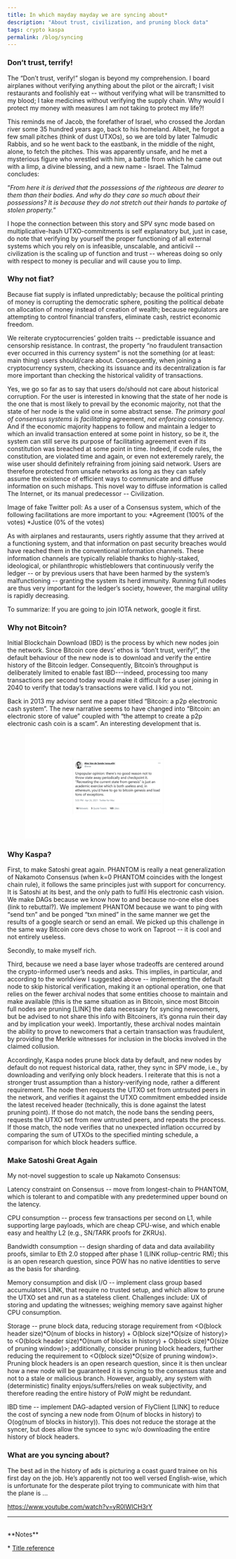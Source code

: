 ```yaml
---
title: In which mayday mayday we are syncing about*
description: "About trust, civilization, and pruning block data"
tags: crypto kaspa
permalink: /blog/syncing
---
```


### Don’t trust, terrify!

The “Don’t trust, verify!” slogan is beyond my comprehension. I board airplanes without verifying anything about the pilot or the aircraft; I visit restaurants and foolishly eat -- without verifying what will be transmitted to my blood; I take medicines without verifying the supply chain. Why would I protect my money with measures I am not taking to protect my life?!

This reminds me of Jacob, the forefather of Israel, who crossed the Jordan river some 35 hundred years ago, back to his homeland. Albeit, he forgot a few small pitches (think of dust UTXOs), so we are told by later Talmudic Rabbis, and so he went back to the eastbank, in the middle of the night, alone, to fetch the pitches. This was apparently unsafe, and he met a mysterious figure who wrestled with him, a battle from which he came out with a limp, a divine blessing, and a new name - Israel. The Talmud concludes:

“*From here it is derived that the possessions of the righteous are dearer to them than their bodies. And why do they care so much about their possessions? It is because they do not stretch out their hands to partake of stolen property.*”

I hope the connection between this story and SPV sync mode based on multiplicative-hash UTXO-commitments is self explanatory but, just in case, do note that verifying by yourself the proper functioning of all external systems which you rely on is infeasible, unscalable, and anticivil -- civilization is the scaling up of function and trust -- whereas doing so only with respect to money is peculiar and will cause you to limp.

### Why not fiat?

Because fiat supply is inflated unpredictably; because the political printing of money is corrupting the democratic sphere, positing the political debate on allocation of money instead of creation of wealth; because regulators are attempting to control financial transfers, eliminate cash, restrict economic freedom. 

We reiterate cryptocurrencies’ golden traits -- predictable issuance and censorship resistance. In contrast, the property “no fraudulent transaction ever occurred in this currency system” is not the something (or at least: main thing) users should/care about. Consequently, when joining a cryptocurrency system, checking its issuance and its decentralization is far more important than checking the historical validity of transactions. 

Yes, we go so far as to say that users do/should not care about historical corruption. For the user is interested in knowing that the state of her node is the one that is most likely to prevail by the economic majority, not that the state of her node is the valid one in some abstract sense. *The primary goal of consensus systems is facilitating* agreement, *not enforcing* consistency. And if the economic majority happens to follow and maintain a ledger to which an invalid transaction entered at some point in history, so be it, the system can still serve its purpose of facilitating agreement even if its constitution was breached at some point in time. Indeed, if code rules, the constitution, are violated time and again, or even not exteremely rarely, the wise user should definitely refraining from joining said network. Users are therefore protected from unsafe networks as long as they can safely assume the existence of efficient ways to communicate and diffuse information on such mishaps. This novel way to diffuse information is called The Internet, or its manual predecessor -- Civilization.

Image of fake Twitter poll:
As a user of a Consensus system, which of the following facilitations are more important to you:
*Agreement (100% of the votes)
*Justice (0% of the votes)

As with airplanes and restaurants, users rightly assume that they arrived at a functioning system, and that information on past security breaches would have reached them in the conventional information channels. These information channels are typically reliable thanks to highly-staked, ideological, or philanthropic whistleblowers that continuously verify the ledger -- or by previous users that have been harmed by the system’s malfunctioning -- granting the system its herd immunity. Running full nodes are thus very important for the ledger’s society, however, the marginal utility is rapidly decreasing.

To summarize: If you are going to join IOTA network, google it first.

### Why not Bitcoin?

Initial Blockchain Download (IBD) is the process by which new nodes join the network. Since Bitcoin core devs’ ethos is “don’t trust, verify!”, the default behaviour of the new node is to download and verify the entire history of the Bitcoin ledger. Consequently, Bitcoin’s throughput is deliberately limited to enable fast IBD---indeed, processing too many transactions per second today would make it difficult for a user joining in 2040 to verify that today’s transactions were valid. I kid you not.

Back in 2013 my advisor sent me a paper titled “Bitcoin: a p2p electronic cash system”. The new narrative seems to have changed into “Bitcoin: an electronic store of value” coupled with “the attempt to create a p2p electronic cash coin is a scam”. An interesting development that is.

<figure><img src="/static/PruningTweet.jpg" loading="lazy" />
</figure>

### Why Kaspa?

First, to make Satoshi great again. PHANTOM is really a neat generalization of Nakamoto Consensus (when k=0 PHANTOM coincides with the longest chain rule), it follows the same principles just with support for concurrency. It is Satoshi at its best, and the only path to fulfil His electronic cash vision. We make DAGs because we know how to and because no-one else does (link to rebuttal?). We implement PHANTOM because we want to ping with “send txn” and be ponged “txn mined” in the same manner we get the results of a google search or send an email. We picked up this challenge in the same way Bitcoin core devs chose to work on Taproot -- it is cool and not entirely useless.

Secondly, to make myself rich.

Third, because we need a base layer whose tradeoffs are centered around the crypto-informed user’s needs and asks. This implies, in particular, and according to the worldview I suggested above -- implementing the default node to skip historical verification, making it an optional operation, one that relies on the fewer archival nodes that some entities choose to maintain and make available (this is the same situation as in Bitcoin, since most Bitcoin full nodes are pruning [LINK] the data necessary for syncing newcomers, but be advised to not share this info with Bitcoiners, it’s gonna ruin their day and by implication your week). Importantly, these archival nodes maintain the ability to prove to newcomers that a certain transaction was fraudulent, by providing the Merkle witnesses for inclusion in the blocks involved in the claimed collusion.

Accordingly, Kaspa nodes prune block data by default, and new nodes by default do not request historical data, rather, they sync in SPV mode, i.e., by downloading and verifying only block headers. I reiterate that this is not a stronger trust assumption than a history-verifying node, rather a different requirement. The node then requests the UTXO set from untrsuted peers in the network, and verifies it against the UTXO commitment embedded inside the latest received header (technically, this is done against the latest pruning point). If those do not match, the node bans the sending peers, requests the UTXO set from new untrusted peers, and repeats the process. If those match, the node verifies that no unexpected inflation occurred by comparing the sum of UTXOs to the specified minting schedule, a comparison for which block headers suffice.

### Make Satoshi Great Again

My not-novel suggestion to scale up Nakamoto Consensus:

Latency constraint on Consensus -- move from longest-chain to PHANTOM, which is tolerant to and compatible with any predetermined upper bound on the latency.

CPU consumption -- process few transactions per second on L1, while supporting large payloads, which are cheap CPU-wise, and which enable easy and healthy L2 (e.g., SN/TARK proofs for ZKRUs).

Bandwidth consumption -- design sharding of data and data availability proofs, similar to Eth 2.0 stopped after phase 1 (LINK rollup-centric RM); this is an open research question, since POW has no native identities to serve as the basis for sharding.

Memory consumption and disk I/O -- implement class group based accumulators LINK, that require no trusted setup, and which allow to prune the UTXO set and run as a stateless client. Challenges include: UX of storing and updating the witnesses; weighing memory save against higher CPU consumption.

Storage -- prune block data, reducing storage requirement from <O(block header size)*O(num of blocks in history) + O(block size)*O(size of history)> to <O(block header size)*O(num of blocks in history) + O(block size)*O(size of pruning window)>; additionally, consider pruning block headers, further reducing the requirement to <O(block size)*O(size of pruning window)>. Pruning block headers is an open research question, since it is then unclear how a new node will be guaranteed it is syncing to the consensus state and not to a stale or malicious branch. However, arguably, any system with (deterministic) finality enjoys/suffers/relies on weak subjectivity, and therefore reading the entire history of PoW might be redundant.

IBD time -- implement DAG-adapted version of FlyClient [LINK] to reduce the cost of syncing a new node from O(num of blocks in history) to O(og(num of blocks in history)). This does not reduce the storage at the syncer, but does allow the syncee to sync w/o downloading the entire history of block headers.

### What are you syncing about?

The best ad in the history of ads is picturing a coast guard trainee on his first day on the job. He’s apparently not too well versed English-wise, which is unfortunate for the desperate pilot trying to communicate with him that the plane is ...

https://www.youtube.com/watch?v=yR0lWICH3rY


---
<br>
**Notes**

\* [Title reference](https://www.youtube.com/watch?v=yR0lWICH3rY)
